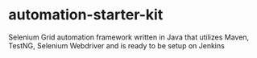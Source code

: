 automation-starter-kit
======================

Selenium Grid automation framework written in Java that utilizes Maven, TestNG, Selenium Webdriver and is ready to be setup on Jenkins
